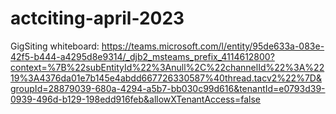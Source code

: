 # actciting-april-2023

GigSiting whiteboard:
https://teams.microsoft.com/l/entity/95de633a-083e-42f5-b444-a4295d8e9314/_djb2_msteams_prefix_4114612800?context=%7B%22subEntityId%22%3Anull%2C%22channelId%22%3A%2219%3A4376da01e7b145e4abdd667726330587%40thread.tacv2%22%7D&groupId=28879039-680a-4294-a5b7-bb030c99d616&tenantId=e0793d39-0939-496d-b129-198edd916feb&allowXTenantAccess=false

